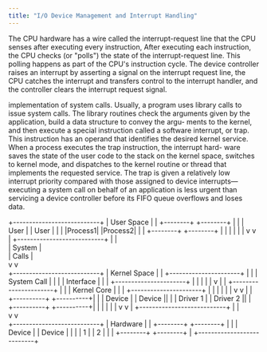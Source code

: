 ```yaml
---
title: "I/O Device Management and Interrupt Handling"
---
```


The CPU hardware has a wire called the interrupt-request line that the CPU senses after executing every
instruction, After executing each instruction, the CPU checks (or "polls") the state of the interrupt-request line. This polling happens as part of the CPU's instruction cycle.
The device controller raises an interrupt by asserting a signal on the interrupt request line, the CPU catches the interrupt and transfers control to the interrupt handler, and the controller
clears the interrupt request signal.

implementation of system calls. Usually, a
program uses library calls to issue system calls. The library routines check the
arguments given by the application, build a data structure to convey the argu-
ments to the kernel, and then execute a special instruction called a software
interrupt, or trap. This instruction has an operand that identifies the desired
kernel service. When a process executes the trap instruction, the interrupt hard-
ware saves the state of the user code to the stack on the kernel space, switches to kernel mode, and dispatches
to the kernel routine or thread that implements the requested service. The trap
is given a relatively low interrupt priority compared with those assigned to
device interrupts—executing a system call on behalf of an application is less
urgent than servicing a device controller before its FIFO queue overflows and
loses data.


+---------------------------+
|        User Space         |
|  +--------+   +--------+  |
|  | User   |   | User   |  |
|  |Process1|   |Process2|  |
|  +--------+   +--------+  |
|         |         |       |
|         v         v       |
+---------------------------+
          |         |        
          | System  |        
          | Calls   |        
          v         v        
+---------------------------+
|       Kernel Space        |
| +----------------------+  |
| |   System Call        |  |
| |    Interface         |  |
| +----------------------+  |
|           |              |
|           v              |
| +----------------------+ |
| |     Kernel Core      | |
| +----------------------+ |
|     |             |      |
|     v             v      |
| +----------+ +----------+|
| | Device   | | Device   ||
| | Driver 1 | | Driver 2 ||
| +----------+ +----------+|
|     |             |      |
|     v             v      |
+---------------------------+
          |         |        
          v         v        
+---------------------------+
|        Hardware           |
|  +--------+   +--------+  |
|  | Device |   | Device |  |
|  |   1    |   |   2    |  |
|  +--------+   +--------+  |
+---------------------------+